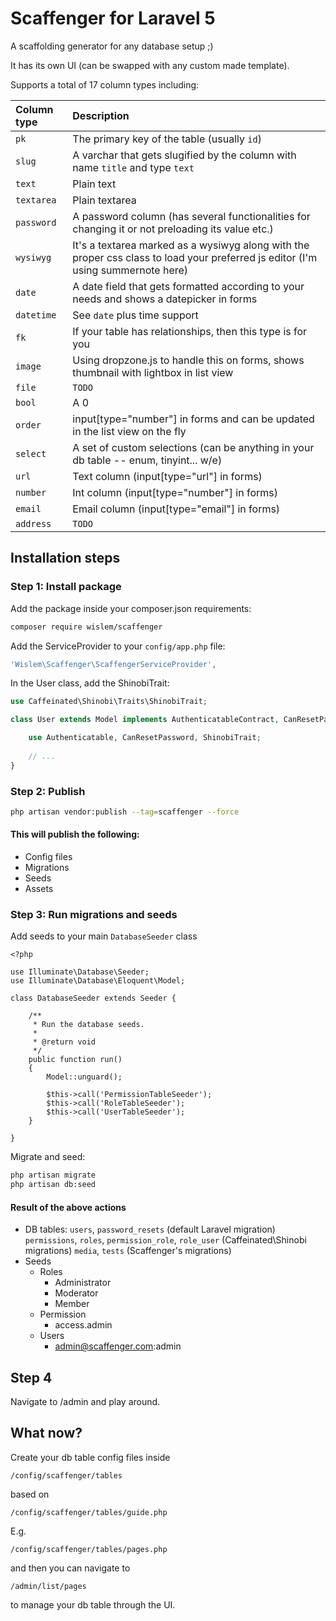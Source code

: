 Scaffenger for Laravel 5
========================

A scaffolding generator for any database setup ;)

It has its own UI (can be swapped with any custom made template).

Supports a total of 17 column types including:

Column type  |  Description
:------------|:------------
`pk` | The primary key of the table (usually `id`)
`slug` | A varchar that gets slugified by the column with name `title` and type `text`
`text` | Plain text
`textarea` | Plain textarea
`password` | A password column (has several functionalities for changing it or not preloading its value etc.)
`wysiwyg` | It's a textarea marked as a wysiwyg along with the proper css class to load your preferred js editor (I'm using summernote here)
`date` | A date field that gets formatted according to your needs and shows a datepicker in forms
`datetime` | See `date` plus time support
`fk` | If your table has relationships, then this type is for you
`image` | Using dropzone.js to handle this on forms, shows thumbnail with lightbox in list view
`file` | `TODO`
`bool` | A 0|1 column
`order` | input[type="number"] in forms and can be updated in the list view on the fly
`select` | A set of custom selections (can be anything in your db table -- enum, tinyint... w/e)
`url` | Text column (input[type="url"] in forms)
`number` | Int column (input[type="number"] in forms)
`email` | Email column (input[type="email"] in forms)
`address` | `TODO`


## Installation steps

### Step 1: Install package

Add the package inside your composer.json requirements:

```bash
composer require wislem/scaffenger
```

Add the ServiceProvider to your `config/app.php` file:

```php
'Wislem\Scaffenger\ScaffengerServiceProvider',
```

In the User class, add the ShinobiTrait:

```php
use Caffeinated\Shinobi\Traits\ShinobiTrait;

class User extends Model implements AuthenticatableContract, CanResetPasswordContract {

	use Authenticatable, CanResetPassword, ShinobiTrait;
	
	// ...
}
```

### Step 2: Publish

```bash
php artisan vendor:publish --tag=scaffenger --force
```

#### This will publish the following:

* Config files
* Migrations
* Seeds
* Assets

### Step 3: Run migrations and seeds

Add seeds to your main `DatabaseSeeder` class

```
<?php

use Illuminate\Database\Seeder;
use Illuminate\Database\Eloquent\Model;

class DatabaseSeeder extends Seeder {

	/**
	 * Run the database seeds.
	 *
	 * @return void
	 */
	public function run()
	{
		Model::unguard();
		
		$this->call('PermissionTableSeeder');
		$this->call('RoleTableSeeder');
		$this->call('UserTableSeeder');
	}

}
```

Migrate and seed:

```bash
php artisan migrate
php artisan db:seed
```

#### Result of the above actions

* DB tables:
	`users`, `password_resets` (default Laravel migration)
	`permissions`, `roles`, `permission_role`, `role_user` (Caffeinated\Shinobi migrations)
	`media`, `tests` (Scaffenger's migrations)
* Seeds
	* Roles
		* Administrator
		* Moderator
		* Member
	* Permission
		* access.admin
	* Users
		* admin@scaffenger.com:admin

## Step 4

Navigate to /admin and play around.


## What now?

Create your db table config files inside 
```
/config/scaffenger/tables
```
based on 
```
/config/scaffenger/tables/guide.php
```
E.g. 
```
/config/scaffenger/tables/pages.php
```
and then you can navigate to 
```
/admin/list/pages
```
to manage your db table through the UI.

